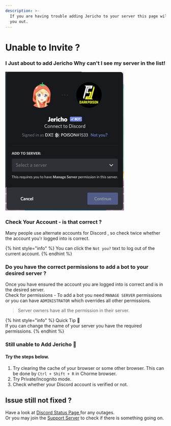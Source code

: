 ```yaml
---
description: >-
  If you are having trouble adding Jericho to your server this page will help
  you out.
---
```


# Unable to Invite ?

### I Just about to add Jericho Why can't I see my server in the list!

![The page should look like this](../.gitbook/assets/unknown.png)

### Check Your Account - is that correct ?

Many people use alternate accounts for Discord , so check twice whether the account you'r logged into is correct.  


{% hint style="info" %}
You can click the `Not you?` text to log out of the current account.
{% endhint %}

### Do you have the correct permissions to add a bot to your desired server ?

Once you have ensured the account you are logged into is correct and is in the desired server.  
Check for permissions - To add a bot you need `MANAGE SERVER` permissions or you can have `ADMINISTRATOR` which overrides all other permissions. 

> Server owners have all the permission in their server.

{% hint style="info" %}
Quick Tip 🎈  
If you can change the name of your server you have the required permissions.
{% endhint %}

### Still unable to Add Jericho 🙁

#### Try the steps below.

1. Try clearing the cache of your browser or some other browser. This can be done by `Ctrl + Shift + R` in Chorme browser.
2. Try Private/Incognito mode.
3. Check whether your Discord account is verified or not. 

## Issue still not fixed ?

Have a look at [Discord Status Page ](https://discordstatus.com/)for any outages.  
Or you may join the [Support Server](https://discord.gg/V5M92k4zhN) to check if there is something going on. 


